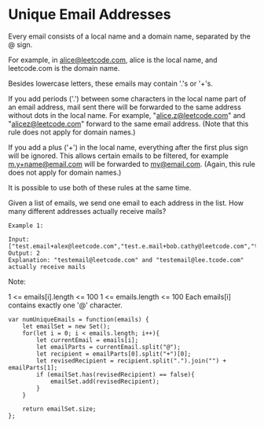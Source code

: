 # Unique Email Addresses

Every email consists of a local name and a domain name, separated by the @ sign.

For example, in alice@leetcode.com, alice is the local name, and leetcode.com is the domain name.

Besides lowercase letters, these emails may contain '.'s or '+'s.

If you add periods ('.') between some characters in the local name part of an email address, mail sent there will be forwarded to the same address without dots in the local name.  For example, "alice.z@leetcode.com" and "alicez@leetcode.com" forward to the same email address.  (Note that this rule does not apply for domain names.)

If you add a plus ('+') in the local name, everything after the first plus sign will be ignored. This allows certain emails to be filtered, for example m.y+name@email.com will be forwarded to my@email.com.  (Again, this rule does not apply for domain names.)

It is possible to use both of these rules at the same time.

Given a list of emails, we send one email to each address in the list.  How many different addresses actually receive mails?

``` 
Example 1:

Input: ["test.email+alex@leetcode.com","test.e.mail+bob.cathy@leetcode.com","testemail+david@lee.tcode.com"]
Output: 2
Explanation: "testemail@leetcode.com" and "testemail@lee.tcode.com" actually receive mails

```

Note:

1 <= emails[i].length <= 100
1 <= emails.length <= 100
Each emails[i] contains exactly one '@' character.

```
var numUniqueEmails = function(emails) {
    let emailSet = new Set();
    for(let i = 0; i < emails.length; i++){
        let currentEmail = emails[i];
        let emailParts = currentEmail.split("@");
        let recipient = emailParts[0].split("+")[0];
        let revisedRecipient = recipient.split(".").join("") + emailParts[1];
        if (emailSet.has(revisedRecipient) == false){
            emailSet.add(revisedRecipient);
        }
    }

    return emailSet.size;
};
```
